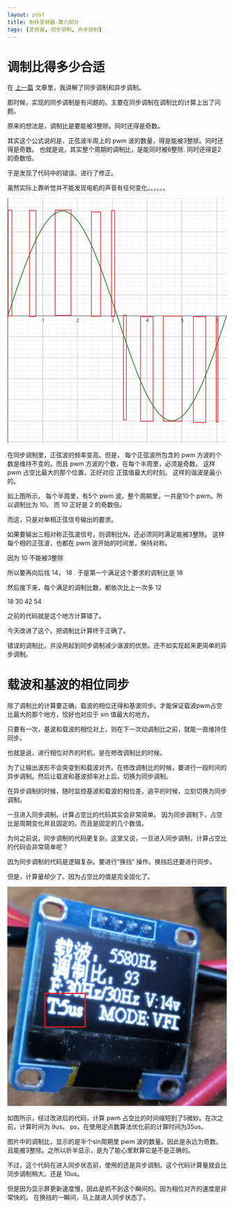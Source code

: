 ```yaml
---
layout: post
title: 制作变频器-第八部分
tags: [变频器, 同步调制, 异步调制]
---
```


# 调制比得多少合适

在 [上一篇](/2023/12/05/sync-pwm-async-pwm.html) 文章里，我讲解了同步调制和异步调制。

那时候，实现的同步调制是有问题的。主要在同步调制在调制比的计算上出了问题。

原来的想法是，调制比是要能被3整除。同时还得是奇数。

其实这个公式说的是，正弦波半周上的 pwm 波的数量，得是能被3整除。同时还得是奇数。
也就是说，其实整个周期的调制比，是能同时被6整除. 同时还得是2的奇数倍。

于是发现了代码中的错误。进行了修正。

虽然实际上靠听觉并不能发现电机的声音有任何变化。。。。。。

![正弦波pwm](/images/spwm.png)

在同步调制里，正弦波的频率变高。但是， 每个正弦波所包含的 pwm 方波的个数是维持不变的。而且 pwm 方波的个数，在每个半周里，必须是奇数。
这样 pwm 占空比最大的那个位置，正好对应 正弦值最大的时刻。
这样的谐波是最小的。

如上图所示， 每个半周里，有5个 pwm 波。整个周期里，一共是10个 pwm。所以调制比为 10。 而 10 正好是 2 的奇数倍。

而这，只是对单相正弦信号输出的要求。

如果要输出三相对称正弦波信号，则调制比N，还必须同时满足能被3整除。 这样每个相的正弦波，也都在 pwm 波开始的时间里，保持对称。

因为 10 不能被3整除

所以要再向后找  14， 18 . 于是第一个满足这个要求的调制比是 18

然后接下来，每个满足的调制比数，都依次比上一次多 12

18 30 42 54

之前的代码就是这个地方计算错了。

今天改进了这个。把调制比计算终于正确了。

错误的调制比，并没用起到同步调制减少谐波的优势。还不如实现起来更简单的异步调制。

# 载波和基波的相位同步

除了调制比的计算要正确。载波的相位还得和基波同步。才能保证载波pwm占空比最大的那个地方，恰好也对应于 sin 值最大的地方。

只要有一次，基波和载波的相位对上，则在下一次动调制比之前，就能一直维持住同步。

也就是说，进行相位对齐的时机，是在修改调制比的时候。

为了让输出波形不会突变到和载波对齐。在修改调制比的时候，要进行一段时间的异步调制。然后让载波和基波频率对上后。切换为同步调制。

在异步调制的时候，随时监控基波和载波的相位差，追平的时候，立刻切换为同步调制。

一旦进入同步调制。计算占空比的代码其实会非常简单。
因为同步调制下，占空比是周期变化并且固定的。而且是固定的几个数值。

为何之前说，同步调制的代码更复杂。这里又说，一旦进入同步调制，计算占空比的代码会非常简单呢？

因为同步调制的代码是逻辑复杂。要进行“换挡” 操作。换挡后还要进行同步。

但是，计算量却少了。因为占空比的值是完全固化了。

![计算用时](/images/improved_pwm_calc.jpg)

如图所示，经过改进后的代码，计算 pwm 占空比的时间缩短到了5微妙。在次之前，计算时间为 9us。 ps，在使用定点数算法优化前的计算时间为35us。

图片中的调制比，显示的是半个sin周期里 pwm 波的数量。因此是永远为奇数。且能被3整除。之所以折半显示，是为了能心里默算它是不是正确的。

不过，这个代码在进入同步状态前，使用的还是异步调制。这个代码计算量就会比同步调制稍大。还是 10us。

但是因为显示屏更新速度慢，因此是抓不到这个瞬间的。因为相位对齐的速度是非常快的。 在换挡的一瞬间，马上就进入同步状态了。

